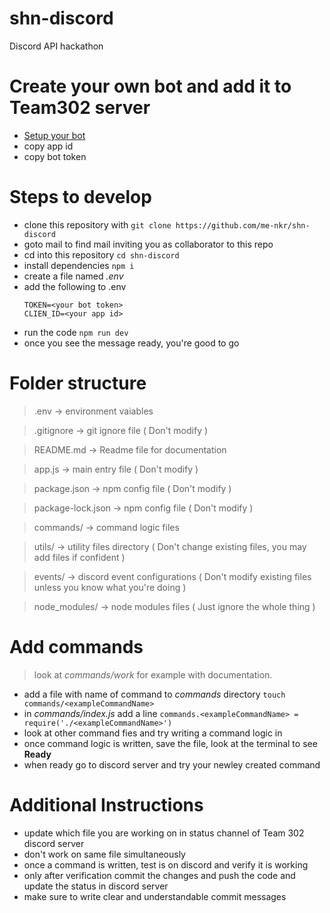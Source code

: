 # shn-discord
Discord API hackathon

# Create your own bot and add it to Team302 server
- [Setup your bot](https://discord.com/developers/docs/getting-started#creating-an-app)
- copy app id
- copy bot token

# Steps to develop 
- clone this repository with `git clone https://github.com/me-nkr/shn-discord`
- goto mail to find mail inviting you as collaborator to this repo
- cd into this repository `cd shn-discord`
- install dependencies `npm i`
- create a file named *.env*
- add the following to .env
    ```
    TOKEN=<your bot token>
    CLIEN_ID=<your app id>
    ```
- run the code `npm run dev`
- once you see the message ready, you're good to go

# Folder structure

> .env -> environment vaiables

> .gitignore -> git ignore file ( Don't modify )
    

> README.md -> Readme file for documentation

> app.js -> main entry file ( Don't modify )

> package.json -> npm config file ( Don't modify )

> package-lock.json -> npm config file ( Don't modify )


> commands/ -> command logic files

> utils/ -> utility files directory ( Don't change existing files, you may add files if confident )

> events/ -> discord event configurations ( Don't modify existing files unless you know what you're doing )

> node_modules/ -> node modules files ( Just ignore the whole thing )

# Add commands

> look at *commands/work* for example with documentation.

- add a file with name of command to *commands* directory `touch commands/<exampleCommandName>`
- in *commands/index.js* add a line `commands.<exampleCommandName> = require('./<exampleCommandName>')`
- look at other command fies and try writing a command logic in *<exampleCommandName>*
- once command logic is written, save the file, look at the terminal to see **Ready**
- when ready go to discord server and try your newley created command


# Additional Instructions
- update which file you are working on in status channel of Team 302 discord server
- don't work on same file simultaneously
- once a command is written, test is on discord and verify it is working
- only after verification commit the changes and push the code and update the status in discord server
- make sure to write clear and understandable commit messages
